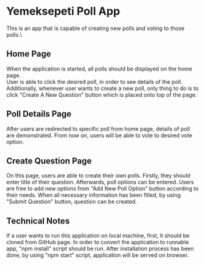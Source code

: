 # Yemeksepeti Poll App

This is an app that is capable of creating new polls and voting to those polls.\

## Home Page

When the application is started, all polls should be displayed on the home page.\
User is able to click the desired poll, in order to see details of the poll. Additionally, whenever user
wants to create a new poll, only thing to do is to click "Create A New Question" button which is placed
onto top of the page.

## Poll Details Page

After users are redirected to specific poll from home page, details of poll are demonstrated. From now on,
users will be able to vote to desired vote option.

## Create Question Page

On this page, users are able to create their own polls. Firstly, they should enter title of their question. Afterwards, poll options can be entered. Users are free to add new options from "Add New Poll Option" button according to their needs. When all necessary information has been filled, by using "Submit Question" button, question can be created.


## Technical Notes

If a user wants to run this application on local machine, first, it should be cloned from GitHub page. In order to convert the application to runnable app, "npm install" script should be run. After installation process has been done, by using "npm start" script, application will be served on browser.


